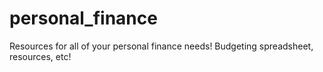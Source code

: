 # personal_finance
Resources for all of your personal finance needs! Budgeting spreadsheet, resources, etc!
